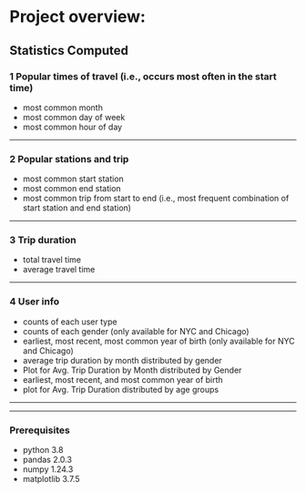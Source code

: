 # Project overview:
## Statistics Computed

### 1 Popular times of travel (i.e., occurs most often in the start time)

- most common month
- most common day of week
- most common hour of day
----------------------------------------

### 2 Popular stations and trip

- most common start station
- most common end station
- most common trip from start to end (i.e., most frequent combination of start station and end station)
----------------------------------------

### 3 Trip duration

- total travel time
- average travel time
----------------------------------------

### 4 User info

- counts of each user type
- counts of each gender (only available for NYC and Chicago)
- earliest, most recent, most common year of birth (only available for NYC and Chicago)
- average trip duration by month distributed by gender
- Plot for Avg. Trip Duration by Month distributed by Gender
- earliest, most recent, and most common year of birth
- plot for Avg. Trip Duration distributed by age groups
----------------------------------------
----------------------------------------

### Prerequisites

- python 3.8
- pandas 2.0.3
- numpy 1.24.3
- matplotlib 3.7.5
